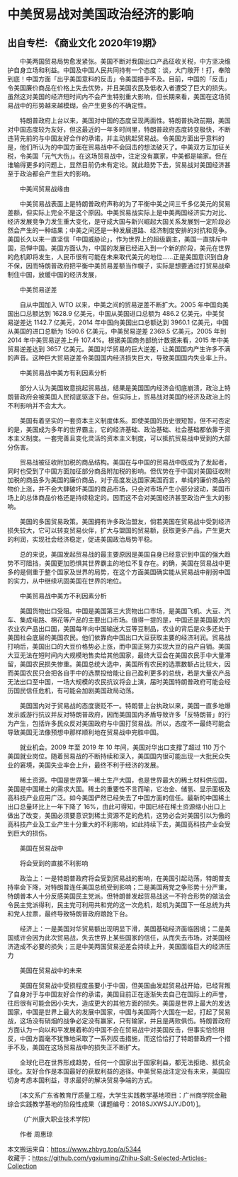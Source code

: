 # 中美贸易战对美国政治经济的影响  
## 出自专栏: 《商业文化 2020年19期》  
&emsp;&emsp;中美两国贸易局势愈发紧张。美国不断对我国出口产品征收关税，中方坚决维护自身立场和利益。中国及中国人民共同持有一个态度：谈，大门敞开！打，奉陪到底！中国方面「出乎美国意料的反击」令美国措手不及。目前，中国的「反击」令美国廉价商品在价格上失去优势，并且美国农民及低收入者遭受了巨大的损失。虽然这对美国的经济短时间内不会产生特别重大影响，但长期来看，美国在这场贸易战中的形势越来越模煳，会产生更多的不确定性。  
  
&emsp;&emsp;特朗普政府上台以来，美国对中国的态度呈现两面性。特朗普执政前期，美国对中国态度较为友好，但这最近的一年多时间里，特朗普政府态度转变极快，不断违背先前的与中国友好合作的承诺，并主动挑起贸易战。令美国方面出乎意料的是，他们所认为的中国方面在贸易战中不会回击的想法破灭了。中美双方互加征关税，令美国「元气大伤」。在这场贸易战中，注定没有赢家，中美都是输家。但在谁输得更多的问题上，显然目前仍未有定论。就此趋势下去，贸易战对美国经济甚至于政治都会产生巨大的影响。  
  
&emsp;&emsp;中美间贸易战缘由  
  
&emsp;&emsp;中美贸易战表面上是特朗普政府声称的为了平衡中美之间三千多亿美元的贸易差额，但实际上完全不是这个原因。中美贸易战实际上是中美两国经济实力对比、经济发展竞争力发生重大变化，是守成大国与新兴崛起大国关系发展到一定阶段必然会产生的一种结果；中美之间还是一种发展道路、经济制度安排的对抗和竞争。美国长久以来一直坚信「中国威胁论」，作为世界上的超级霸主，美国一直排斥中国，忌惮中国。美国方面认为，中国的发展已经进入到一个新的阶段，美元在世界的危机即将发生，人民币很有可能在未来取代美元的地位……正是美国意识到自身不保，因而特朗普政府把平衡中美贸易差额当作幌子，实际是想要通过打贸易战牵制住中国，放缓中国的经济发展，  
  
&emsp;&emsp;中美贸易逆差  
  
&emsp;&emsp;自从中国加入 WTO 以来，中美之间的贸易逆差不断扩大。2005 年中国向美国出口总额达到 1628.9 亿美元，中国从美国进口总额为 486.2 亿美元，中美贸易逆差达 1142.7 亿美元，2014 年中国向美国出口总额达到 3960.1 亿美元，中国从美国的进口总额为 1590.6 亿美元，中美贸易逆差 2369.5 亿美元，2005 年到 2014 年中美贸易逆差上升 107.4%。根据美国商务部统计数据来看，2015 年中美贸易逆差达到 3657 亿美元。美国对华贸易的巨大逆差，让美国国内产生许多不满的声音。这种巨大贸易逆差令美国国内经济损失巨大，导致美国国内失业率上升。  
  
&emsp;&emsp;中美贸易战中美方有利因素分析  
  
&emsp;&emsp;部分人认为美国故意挑起贸易战，结果是美国国内经济会彻底崩溃，政治上特朗普政府会被美国人民彻底驱逐下台。但实际上，贸易战对美国的经济及政治上的不利影响并不会太大。  
  
&emsp;&emsp;美国有着坚实的一套资本主义制度体系。即使美国的历史很短暂，但不可否定的是，美国成为多年的世界霸主，它的经济基础、政治基础、社会基础都依靠于资本主义制度。一套完善且变化灵活的资本主义制度，可以抵抗贸易战中受到的大部分伤害。  
  
&emsp;&emsp;贸易战被征收附加税的商品结构。美国在与中国的贸易战中既成为了发起者，同时也受到了中国方面加征部分商品附加税的影响。但优势在于中国对美国征收附加税的商品多为美国的廉价商品，对于高度发达国家美国而言，单纯的廉价商品的物价上涨，并不会大肆破坏美国的商品市场，只会对市场产生小部分波动，美国市场上的总体商品价格还是持续稳定的。因而这不会对美国经济甚至政治产生大的影响。  
  
&emsp;&emsp;美国的多国贸易政策。美国拥有许多政治盟友，倘若美国在贸易战中受到经济损失较大，它可以转变贸易伙伴，扩大与盟国的贸易额，获取更多产品，产生更大的利润，实现社会经济稳定，促进美国政治局势平稳。  
  
&emsp;&emsp;总的来说，美国发起贸易战的最主要原因是美国自身已经意识到中国的强大趋势不可阻挡，美国更加恐惧其世界霸主的地位不复存在。的确，美国在贸易战中更多的是侧重于整个国家及世界的局势，在这个方面美国确实能从贸易战中削弱中国的实力，从中继续巩固美国在世界的地位。  
  
&emsp;&emsp;中美贸易战中美方不利因素分析  
  
&emsp;&emsp;美国货物出口受阻。中国是美国第三大货物出口市场，是美国飞机、大豆、汽车、集成电路、棉花等产品的主要出口市场。值得一提的是，中国还是美国最大的农业农产品出口国，美国每年向中国输送大豆等豆制品，农业的背后是众多还处于美国社会底层的美国农民。他们依靠向中国出口大豆获取主要的经济利润。贸易战打响后，美国出口的大豆价格势必上涨，而中国正努力实现大豆的自产自销。美国大豆无法在短时间内大规模地售卖给其他国家，最终大豆会在美国农民手中大量滞留，美国农民损失惨重。美国总统大选中，美国所有农民的选票数额占比较大，因而美国农民只会把各自手中的选票投给能让自己盈利更多的总统，若是大量农产品无法出口至中国，一场大规模的农民抗议将会上演，届时美国特朗普政府可能会经历国民信任危机，有可能会加剧美国政局动荡。  
  
&emsp;&emsp;美国国内对于贸易战的态度褒贬不一。特朗普上台执政以来，美国一直多地爆发示威游行抗议并反对特朗普政府，因而美国国内矛盾导致许多「反特朗普」的行为产生，包括许多民众反对美国政府与中国打贸易战。所以，态度不一最终可能会导致美国无法像预想中那样顺利地在贸易战中完胜中国。  
  
&emsp;&emsp;就业机会。2009 年至 2019 年 10 年间，美国对华出口支撑了超过 110 万个美国就业岗位。随着贸易战的不断持续和深入，美国国内很可能出现一大批民众失业的窘境，美国失业率会上升，最终不利于经济的发展。  
  
&emsp;&emsp;稀土资源。中国是世界第一稀土生产大国，也是世界最大的稀土材料供应国，美国是中国稀土的需求大国。稀土的重要性不言而喻，它冶金、储氢、显示面板及高科技产业应用广泛。如今美国俨然已经失去了中国方面的信任。最新的中国稀土出口总量环比上一年下降了 16%，由此可得知，中国已经在稀土资源缩小出口上做出了改变，美国必须要意识到稀土资源不足的危机，这势必会对美国引以为傲的高科技产业及工业产生十分重大的不利影响，如此持续下去，美国高科技产业会受到巨大的损伤。  
  
&emsp;&emsp;美国在贸易战中  
  
&emsp;&emsp;将会受到的直接不利影响  
  
&emsp;&emsp;政治上：一是特朗普政府将会受到贸易战的影响，在美国引起动荡，特朗普支持率会下降，对特朗普连任美国总统受到影响；二是美国两党之争形势十分严重，特朗普本人十分反感美国民主党派。但特朗普发起贸易战这一不符合形势的做法会令民主党派得利，民主党可利用共和党的这一次危机，趁机为美国下一任总统为共和党人拉票，最终导致特朗普政府踉跄下台。  
  
&emsp;&emsp;经济上：一是美国对华贸易额出现明显下滑，美国基础经济面临困境；二是美国或许会因为此次贸易战，失去世界上某些国家的信任，从而失去市场，对美国经济造成不必要的损失；三是中美两国贸易逆差会持续上升，美国面临巨大的经济压力  
  
&emsp;&emsp;美国在贸易战中的未来  
  
&emsp;&emsp;美国在贸易战中受损程度虽要小于中国，但美国由发起贸易战开始，已经背叛了自身对于与中国友好合作的承诺，美国目前正在逐渐失去自己在国际上的声誉，往后很有可能会因小失大，造成更大的其他方面的损失。美国是世界上最大的发达国家，中国是世界上最大的发展中国家，中国与美国两个大国在一起，打起了贸易战，这场没有硝烟的战争必定没有赢家，只有输家，并且是两败俱伤。特朗普政府方面认为一向以和平发展着称的中国不会在贸易战中对美国反击，但事实恰恰相反，中国方面毫不犹豫地采取了一系列反击措施，而这恰恰打了特朗普政府一个措手不及，美国在这场贸易战中的损失正不断扩大。  
  
&emsp;&emsp;全球化已在世界形成趋势，任何一个国家出于国家利益，都无法拒绝、抵抗全球化。友好合作是本国最好的获取利益的途径。中美贸易战注定没有未来，美国应切身考虑本国利益，寻求最好的解决贸易争端的方式。  
  
&emsp;&emsp;[本文系广东省教育厅质量工程，大学生实践教学基地项目：广州商学院金融综合实践教学基地的阶段性成果（课题编号：2018SJXWSJJYJD01）]。  
  
&emsp;&emsp;（广州康大职业技术学院）  
  
&emsp;&emsp;作者 周惠琼  
  
本文搬运来自：https://www.zhbyg.top/a/5344  
 收藏于：https://github.com/ygxiuming/Zhihu-Salt-Selected-Articles-Collection